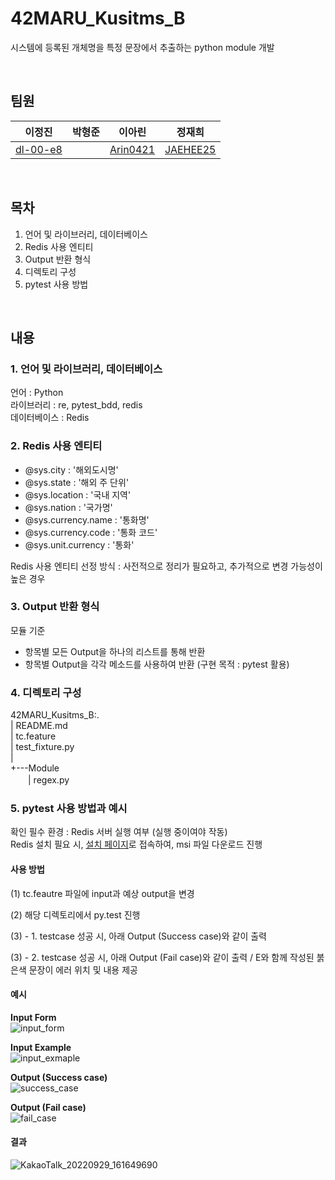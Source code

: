 # 42MARU_Kusitms_B
시스템에 등록된 개체명을 특정 문장에서 추출하는 python module 개발

<br>

## 팀원
|이정진|박형준|이아린|정재희|
|:---:|:---:|:---:|:---:|
|[dl-00-e8](https://github.com/dl-00-e8)||[Arin0421](https://github.com/Arin0421)|[JAEHEE25](https://github.com/JAEHEE25)|  

<br>

## 목차
1. 언어 및 라이브러리, 데이터베이스
2. Redis 사용 엔티티
3. Output 반환 형식
4. 디렉토리 구성
5. pytest 사용 방법

<br>

## 내용

###  1. 언어 및 라이브러리, 데이터베이스
언어 : Python  
라이브러리 : re, pytest_bdd, redis  
데이터베이스 : Redis

### 2. Redis 사용 엔티티
- @sys.city : '해외도시명'
- @sys.state : '해외 주 단위'
- @sys.location : '국내 지역'
- @sys.nation : '국가명'
- @sys.currency.name : '통화명'
- @sys.currency.code : '통화 코드'
- @sys.unit.currency : '통화'

Redis 사용 엔티티 선정 방식 : 사전적으로 정리가 필요하고, 추가적으로 변경 가능성이 높은 경우

### 3. Output 반환 형식
모듈 기준
- 항목별 모든 Output을 하나의 리스트를 통해 반환  
- 항목별 Output을 각각 메소드를 사용하여 반환 (구현 목적 : pytest 활용)


### 4. 디렉토리 구성
42MARU_Kusitms_B:.  
|   README.md  
|   tc.feature  
|   test_fixture.py   
|               
+---Module  
　　|   regex.py
        

### 5. pytest 사용 방법과 예시
확인 필수 환경 : Redis 서버 실행 여부 (실행 중이여야 작동)  
Redis 설치 필요 시, [설치 페이지](https://github.com/microsoftarchive/redis/releases)로 접속하여, msi 파일 다운로드 진행

#### 사용 방법
(1) tc.feautre 파일에 input과 예상 output을 변경

(2) 해당 디렉토리에서 py.test 진행

(3) - 1. testcase 성공 시, 아래 Output (Success case)와 같이 출력

(3) - 2. testcase 성공 시, 아래 Output (Fail case)와 같이 출력 / E와 함께 작성된 붉은색 문장이 에러 위치 및 내용 제공

#### 예시
**Input Form**  
![input_form](https://user-images.githubusercontent.com/76556999/191917756-ee1b0a8c-6d26-4e8c-b477-16329c475dd7.png)

**Input Example**  
![input_exmaple](https://user-images.githubusercontent.com/76556999/191917751-51360588-7374-40c1-958a-098f0c19e2d1.png)

**Output (Success case)**  
![success_case](https://user-images.githubusercontent.com/76556999/191917758-f1b11072-eb76-47fd-b4a7-1728e681e3bf.png)

**Output (Fail case)**  
![fail_case](https://user-images.githubusercontent.com/76556999/191917744-71292622-afc3-4f12-8217-ec53fff9da8c.png)


#### 결과
![KakaoTalk_20220929_161649690](https://user-images.githubusercontent.com/76556999/199272983-e88b64a5-2b4e-43f1-b544-a441df836496.png)

